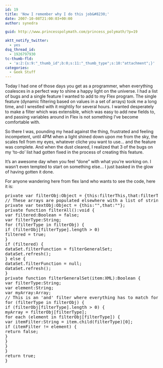 ```yaml
---
id: 19
title: 'Now I remember why I do this job&#8230;'
date: 2007-10-08T21:00:03+00:00
author: synedra

guid: http://www.princesspolymath.com/princess_polymath/?p=19

aktt_notify_twitter:
  - yes
dsq_thread_id:
  - 1926797930
tc-thumb-fld:
  - 'a:2:{s:9:"_thumb_id";b:0;s:11:"_thumb_type";s:10:"attachment";}'
categories:
  - Geek Stuff
---
```

Today I had one of those days you get as a programmer, when everything coalesces in a perfect way to shine a happy light on the universe. I had a list of bugs and a single feature I wanted to add to my Flex program. The single feature (dynamic filtering based on values in a set of arrays) took me a long time, and I wrestled with it mightily for several hours. I wanted desperately to make a filter which was extensible, which was easy to add new fields to, and passing variables around in Flex is not something I&#8217;ve become comfortable with.
  
So there I was, pounding my head against the thing, frustrated and feeling incompetent, until 4PM when a light shined down upon me from the sky, the scales fell from my eyes, whatever cliche you want to use&#8230; and the feature was complete. And when the dust cleared, I realized that 3 of the bugs on my &#8216;to-do&#8217; list had gotten fixed in the process of creating this feature.
  
It&#8217;s an awesome day when you feel &#8220;done&#8221; with what you&#8217;re working on. I wasn&#8217;t even tempted to start on something else&#8230; I just basked in the glow of having gotten it done.
  
For anyone wandering here from flex land who wants to see the code, here it is:

<pre>private var filterObj:Object = {this:filterThis,that:filterThat};
// These arrays are populated elsewhere with a list of strings to filter on
private var textObj:Object = {this:"",that:""};
private function filterAll():void {
var filtered:Boolean = false;
var filterType:String;
for (filterType in filterObj) {
if (filterObj[filterType].length > 0)
filtered = true;
}
if (filtered) {
dataSet.filterFunction = filterGeneralSet;
dataSet.refresh();
} else {
dataSet.filterFunction = null;
dataSet.refresh();
}
private function filterGeneralSet(item:XML):Boolean {
var filterType:String;
var element:String;
var myArray:Array;
// This is an 'and' filter where everything has to match for the element to return true
for (filterType in filterObj) {
if (filterObj[filterType].length > 0) {
myArray = filterObj[filterType];
for each (element in filterObj[filterType]) {
var itemFilter:String = item.child(filterType)[0];
if (itemFilter != element) {
return false;
}
}
}
}
return true;
}
</pre>